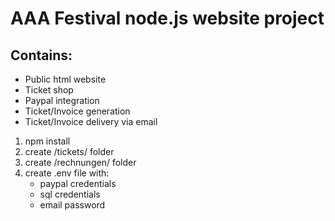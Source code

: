 # AAA Festival node.js website project
## Contains:
* Public html website
* Ticket shop
* Paypal integration
* Ticket/Invoice generation
* Ticket/Invoice delivery via email

1. npm install
2. create /tickets/ folder
2. create /rechnungen/ folder
3. create .env file with:
    - paypal credentials
    - sql credentials
    - email password